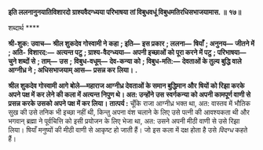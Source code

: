 **इति ललनानुनयातिविशारदो ग्राश्यवैदग्ध्यया परिभाषया तां विबुधवधूं विबुधमतिरधिसभाजयामास. ॥** **१७॥** 

शब्दार्थ **** 

**श्री-शुक: उवाच—** **श्रील शुकदेव गोस्वामी ने कहा** **; इति—** **इस प्रकार** **; ललना—** **षियाँ** **; अनुनय—** **जीतने में** **; अति-** **विशारद:—** **अत्यन्त पटु** **; ग्राश्य-वैदग्ध्यया—** **अपनी इच्छाओं को पूरा करने में पटु** **; परिभाषया—** **चुने शब्दों से** **; ताम्—** **उस** **;** **विबुध-वधूम्—** **देव-कन्या को** **; विबुध-मति:—** **देवताओं के तुल्य बुद्धि वाले आग्नीध्र ने** **; अधिसभाजयाम् आस—** **प्रसन्न कर** **लिया।** **.** 

**श्रील शुकदेव गोस्वामी आगे बोले—महाराज आग्नीध्र देवताओं के समान बुद्धिमान और** **षियों को रिझा करके अपने पक्ष में कर लेने की कला में अत्यन्त निपुण थे। अत: उन्होंने उस** **स्वर्गकन्या को अपनी कामपूर्ण वाणी से प्रसन्न करके उसको अपने पक्ष में कर लिया।** **तात्पर्य :** चूँकि राजा आग्नीध्र भक्त था, अत: वास्तव में भौतिक सुख की उसे तनिक भी इच्छा नहीं थी, किन्तु अपना वंश चलाने के लिए उसे पत्नी की आवश्यकता थी और भगवान् ब्रह्मा ने पूर्वचित्ति को इसी प्रयोजन के लिए भेजा था, अत: उसने अपनी मीठी वाणी से उसे रिझा लिया। षियाँ मनुष्यों की मीठी वाणी से आकृष्ट हो जाती हैं। जो इस कला में दक्ष होता है उसे *विदग्ध* कहते हैं।  